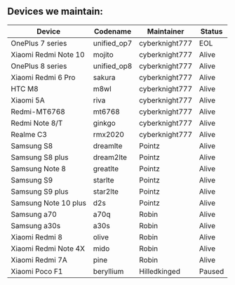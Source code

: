 ## Devices we maintain:

| Device               | Codename    | Maintainer         | Status   |
| -------------------- | ----------- | ---------------    | -----    |
| OnePlus 7 series     | unified_op7 | cyberknight777     |  EOL     |
| Xiaomi Redmi Note 10 | mojito      | cyberknight777     | Alive    |
| OnePlus 8 series     | unified_op8 | cyberknight777     | Alive    |
| Xiaomi Redmi 6 Pro   | sakura      | cyberknight777     | Alive    |
| HTC M8               | m8wl        | cyberknight777     | Alive    | 
| Xiaomi 5A            | riva        | cyberknight777     | Alive    |
| Redmi-MT6768         | mt6768      | cyberknight777     | Alive    |
| Redmi Note 8/T       | ginkgo      | cyberknight777     | Alive    |
| Realme C3            | rmx2020     | cyberknight777     | Alive    |
| Samsung S8           | dreamlte    | Pointz             | Alive    |
| Samsung S8 plus      | dream2lte   | Pointz             | Alive    |
| Samsung Note 8       | greatlte    | Pointz             | Alive    |
| Samsung S9           | starlte     | Pointz             | Alive    |
| Samsung S9 plus      | star2lte    | Pointz             | Alive    |
| Samsung Note 10 plus | d2s         | Pointz             | Alive    |
| Samsung a70          | a70q        | Robin              | Alive    |
| Samsung a30s         | a30s        | Robin              | Alive    |
| Xiaomi Redmi 8       | olive       | Robin              | Alive    |
| Xiaomi Redmi Note 4X | mido        | Robin              | Alive    |
| Xiaomi Redmi 7A      | pine        | Robin              | Alive    |
| Xiaomi Poco F1       | beryllium   | Hilledkinged       | Paused   |
